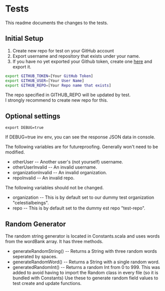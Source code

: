# Tests
This readme documents the changes to the tests.

## Initial Setup
1. Create new repo for test on your GitHub account
1. Export username and repository that exists under your name.
2. If you have no yet exported your Github token, create one [here](https://github.com/settings/tokens) and export it.

``` bash
export GITHUB_TOKEN=[Your GitHub Token]
export GITHUB_USER=[Your User Name]
export GITHUB_REPO=[Your Repo name that exists]
```

The repo specified in GITHUB_REPO will be updated by test.  
I strongly recommend to create new repo for this.

## Optional settings

```
export DEBUG=true
```

If DEBUG=true inv env, you can see the response JSON data in console.

The following variables are for futureproofing. Generally won't need to be modified.
- otherUser
-- Another user's (not yourself) username.
- otherUserInvalid
-- An invalid username.
- organizationInvalid
-- An invalid organization.
- repoInvalid
-- An invalid repo.

The following variables should not be changed.
- organization
-- This is by default set to our dummy test organization "celestialbeings".
- repo
-- This is by default set to the dummy est repo "test-repo".

## Random Generator
The random string generator is located in Constants.scala and uses words from the wordBank array. It has three methods.
- generateRandomString()
-- Returns a String with three random words seperated by spaces.
- generateRandomWord()
-- Returns a String with a single random word.
- generatedRandomInt()
-- Returns a random Int from 0 to 999. This was added to avoid having to import the Random class in every file (so it is bundled with Constants)
Use these to generate random field values to test create and update functions.
